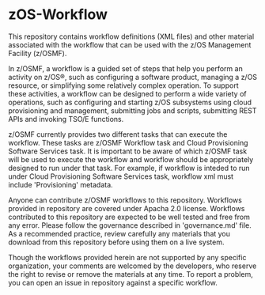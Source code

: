 # zOS-Workflow
This repository contains workflow definitions (XML files) and other material associated with the workflow that can be used with the z/OS Management Facility (z/OSMF).

In z/OSMF, a workflow is a guided set of steps that help you perform an activity on z/OS®, such as configuring a software product, managing a z/OS resource, or simplifying some relatively complex operation. To support these activities, a workflow can be designed to perform a wide variety of operations, such as configuring and starting z/OS subsystems using cloud provisioning and management, submitting jobs and scripts, submitting REST APIs and invoking TSO/E functions.

z/OSMF currently provides two different tasks that can execute the workflow. These tasks are z/OSMF Workflow task and Cloud Provisioning Software Services task. It is important to be aware of which z/OSMF task will be used to execute the workflow and workflow should be appropriately designed to run under that task. For example, if workflow is inteded to run under Cloud Provisioning Software Services task, workflow xml must include 'Provisioning' metadata. 

Anyone can contribute z/OSMF workflows to this repository. Workflows provided in repository are covered under Apacha 2.0 license. Workflows contributed to this repository are expected to be well tested and free from any error. Please follow the governance described in 'governance.md' file. As a recommended practice, review carefully any materials that you download from this repository before using them on a live system. 

Though the workflows provided herein are not supported by any specific organization, your comments are welcomed by the developers, who reserve the right to revise or remove the materials at any time. To report a problem, you can open an issue in repository against a specific workflow. 
